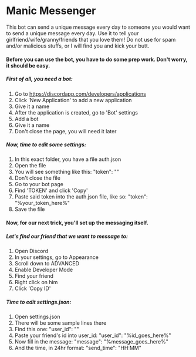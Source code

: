 # Manic Messenger

This bot can send a unique message every day to someone you would want to send a unique message every day. Use it to tell your girlfriend/wife/granny/friends that you love them! Do not use for spam and/or malicious stuffs, or I will find you and kick your butt.

#### Before you can use the bot, you have to do some prep work. Don't worry, it should be easy.

##### First of all, you need a bot:
1. Go to https://discordapp.com/developers/applications
2. Click 'New Application' to add a new application
3. Give it a name
4. After the application is created, go to 'Bot' settings
5. Add a bot
6. Give it a name
7. Don't close the page, you will need it later

##### Now, time to edit some settings:
1. In this exact folder, you have a file auth.json
2. Open the file
3. You will see something like this: "token": ""
4. Don't close the file
5. Go to your bot page
6. Find 'TOKEN' and click 'Copy'
7. Paste said token into the auth.json file, like so: "token": "%your_token_here%"
8. Save the file


#### Now, for our next trick, you'll set up the messaging itself.

##### Let's find our friend that we want to message to:
1. Open Discord
2. In your settings, go to Appearance
3. Scroll down to ADVANCED
4. Enable Developer Mode
5. Find your friend
6. Right click on him
7. Click 'Copy ID'

##### Time to edit settings.json:
1. Open settings.json
2. There will be some sample lines there
3. Find this one: "user_id": ""
4. Paste your friend's id into user_id: "user_id": "%id_goes_here%"
5. Now fill in the message: "message": "%message_goes_here%"
6. And the time, in 24hr format: "send_time": "HH:MM"

